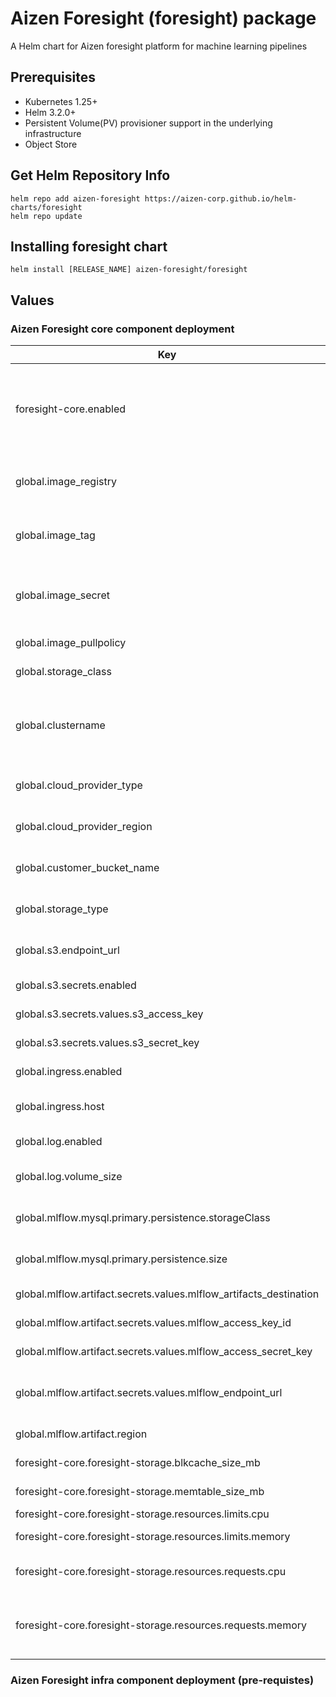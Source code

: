 # Aizen Foresight (foresight) package

A Helm chart for Aizen foresight platform for machine learning pipelines

## Prerequisites
- Kubernetes 1.25+
- Helm 3.2.0+
- Persistent Volume(PV) provisioner support in the underlying infrastructure
- Object Store 

## Get Helm Repository Info
```
helm repo add aizen-foresight https://aizen-corp.github.io/helm-charts/foresight
helm repo update
```
## Installing foresight chart
```
helm install [RELEASE_NAME] aizen-foresight/foresight
```
## Values

### Aizen Foresight core component deployment

| Key | Type | Default | Description |
|-----| -----| ------- | ----------- |
| foresight-core.enabled | string | false | Set this to "true" to deploy aizen foresight core components |
| global.image_registry | string | aizen.repo.com | The docker image registry to use |
| global.image_tag | string | "" | common tag for all container images |
| global.image_secret | string | "" | Secret to access docker image registry |
| global.image_pullpolicy | string | IfNotPresent | Image pull policy |
| global.storage_class | string | standard | Backend storage |
| global.clustername | string | mycluster | Name used to create unique buckets for backend object store |
| global.cloud_provider_type | string |"" | Cloud provider type |
| global.cloud_provider_region | string | "" | Cloud provider region name |
| global.customer_bucket_name | string | "" | Customer bucket name |
| global.storage_type | string | local | Default storage type |
| global.s3.endpoint_url | string | "" |S3 endpoint url for cloud provider |
| global.s3.secrets.enabled | boolean | false | Enable s3 access |
| global.s3.secrets.values.s3_access_key | string | "" | Define s3 access key |
| global.s3.secrets.values.s3_secret_key | string | "" | Define s3 secret key |
| global.ingress.enabled | boolean | false | Enable ingress |
| global.ingress.host | string | "" | Specify ingress ip address |
| global.log.enabled | boolean | false | Enable logging |
| global.log.volume_size | string | 50Gi | Volume size for storing log files |
| global.mlflow.mysql.primary.persistence.storageClass | string | standard | Default storage class |
| global.mlflow.mysql.primary.persistence.size | string | 8Gi | Default size for mlflow mysql pvc |
| global.mlflow.artifact.secrets.values.mlflow_artifacts_destination | string | s3://foresight-mlflow | Default s3 destination |
| global.mlflow.artifact.secrets.values.mlflow_access_key_id | string | "" | Define s3 access key |
| global.mlflow.artifact.secrets.values.mlflow_access_secret_key | string | "" | Define s3 secret key |
| global.mlflow.artifact.secrets.values.mlflow_endpoint_url | string | ""  | Define s3 end point url for mlflow |
| global.mlflow.artifact.region | string | "" | Define s3 region name |
| foresight-core.foresight-storage.blkcache_size_mb | int | 2048 | Block cache size |
| foresight-core.foresight-storage.memtable_size_mb | int | 1024 | Mem table size |
| foresight-core.foresight-storage.resources.limits.cpu | string | 8 | cpu limit |
| foresight-core.foresight-storage.resources.limits.memory | string | 16Gi | memory limit |
| foresight-core.foresight-storage.resources.requests.cpu | string | 2 | requested cpu from the cpu limit |
| foresight-core.foresight-storage.resources.requests.memory | string | 2Gi | requested memory from the memory limit |

### Aizen Foresight infra component deployment (pre-requistes)
